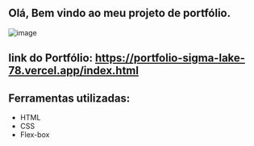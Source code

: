 
## Olá, Bem vindo ao meu projeto de portfólio.






![image](https://github.com/1S4QU3s/portf-lio/assets/159395767/8d201473-2723-4004-bd04-d623836a0004)



## link do Portfólio: https://portfolio-sigma-lake-78.vercel.app/index.html

## Ferramentas utilizadas:

* HTML
* CSS
* Flex-box

